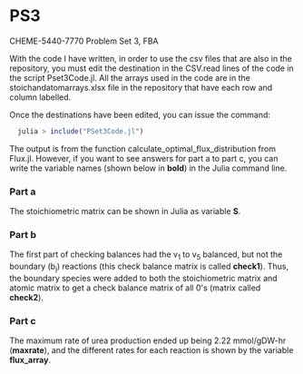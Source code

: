 # PS3
CHEME-5440-7770 Problem Set 3, FBA

With the code I have written, in order to use the csv files that are also in the repository, you must edit the destination in the CSV.read lines of the code in the script Pset3Code.jl. All the arrays used in the code are in the stoichandatomarrays.xlsx file in the repository that have each row and column labelled.

Once the destinations have been edited, you can issue the command:

  ```jl
    julia > include("PSet3Code.jl")
  ```

The output is from the function calculate_optimal_flux_distribution from Flux.jl. However, if you want to see answers for part a to part c, you can write the variable names (shown below in **bold**) in the Julia command line. 

### Part a ###
The stoichiometric matrix can be shown in Julia as variable **S**.

### Part b ###
The first part of checking balances had the v<sub>1</sub> to v<sub>5</sub> balanced, but not the boundary (b<sub>j</sub>) reactions (this check balance matrix is called **check1**). Thus, the boundary species were added to both the stoichiometric matrix and atomic matrix to get a check balance matrix of all 0's (matrix called **check2**).

### Part c ###
The maximum rate of urea production ended up being 2.22 mmol/gDW-hr (**maxrate**), and the different rates for each reaction is shown by the variable **flux_array**.
